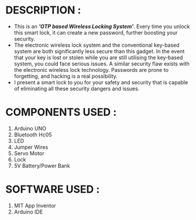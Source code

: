 # DESCRIPTION  :

- This is an ***'OTP based Wireless Locking System'***. Every time you unlock this smart lock, it can create a new password, further boosting your security.
- The electronic wireless lock system and the conventional key-based system are both significantly less secure than this gadget. In the event that your key is lost or stolen while you are still utilising the key-based system, you could face serious issues. A similar security flaw exists with the electronic wireless lock technology. Passwords are prone to forgetting, and hacking is a real possibility.
- I present a smart lock to you for your safety and security that is capable of eliminating all these security dangers and issues.

# COMPONENTS USED  :
1. Arduino UNO
2. Bluetooth Hc05
3. LED
4. Jumper Wires
5. Servo Motor
6. Lock
7. 5V Battery/Power Bank

# SOFTWARE USED  :
1. MIT App Inventor
2. Arduino IDE


